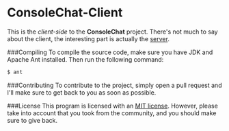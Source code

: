 ConsoleChat-Client
==================
This is the _client-side_ to the __ConsoleChat__ project. There's not much to say about the client, the interesting part is actually the [server](https://github.com/Deathsbreed/ConsoleChat-Server).

###Compiling
To compile the source code, make sure you have JDK and Apache Ant installed. Then run the following command:
```bash
$ ant
```

###Contributing
To contribute to the project, simply open a pull request and I'll make sure to get back to you as soon as possible.

###License
This program is licensed with an [MIT license](/LICENSE). However, please take into account that you took from the community, and you should make sure to give back.
